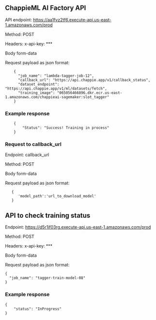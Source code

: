 ## ChappieML AI Factory API

API endpoint: https://aa1fvz2tf6.execute-api.us-east-1.amazonaws.com/prod

Method: POST

Headers: x-api-key: ***

Body form-data

Request payload as json format:

        {
          "job_name": "lambda-tagger-job-12",
          "callback_url": "https://api.chappie.app/v1/callback_status",
          "dataset_endpoint": "https://api.chappie.app/v1/ml/datasets/fetch",
          "training_image": "065056466896.dkr.ecr.us-east-1.amazonaws.com/chappieai-sagemaker:slot_tagger"
        }
        
### Example response

        {
            "Status": "Success! Training in process"
        }
        
 ### Request to callback_url
 
 Endpoint: callback_url
 
 Method: POST
 
 Body form-data
 
 Request payload as json format:
 
       {
          'model_path':'url_to_download_model'
       }


## API to check training status

Endpoint: https://d5r1if03rg.execute-api.us-east-1.amazonaws.com/prod

Method: POST

Headers: x-api-key: ***

Body form-data

Request payload as json format:
```
{
  "job_name": "tagger-train-model-08"
}
```

### Example response
```
{
    "status": "InProgress"
}
```
